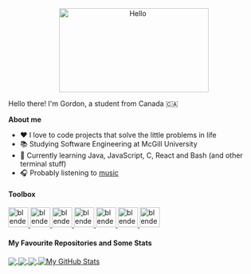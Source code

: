 <div align="center">
   <img align="center" width="300" height="169" src="https://user-images.githubusercontent.com/77747704/170804049-584d6818-1f80-4073-bbba-563e02a3fcd2.png" alt="Hello">
</div>

Hello there! I'm Gordon, a student from Canada 🇨🇦

**About me**
- ❤️ I love to code projects that solve the little problems in life
- 📚 Studying Software Engineering at McGill University
- 💼 Currently learning Java, JavaScript, C, React and Bash (and other terminal stuff)
- 🎧 Probably listening to [music](https://open.spotify.com/playlist/66AeDiMrDqXStAK0DnrcYA?si=e128f373ef7847bd)


#### Toolbox
<p align="left"> 
<!-- 🔵SWIFT --><a href="https://developer.apple.com/swift/" target="_blank" rel="noreferrer"><img src="https://user-images.githubusercontent.com/77747704/177408815-db8074f0-815f-4efd-b927-200af7e1dcff.png" alt="blender" width="40" height="40"/> </a> <!-- 🔵SWIFTUI --> <a href="https://developer.apple.com/xcode/swiftui/" target="_blank" rel="noreferrer"> <img src="https://user-images.githubusercontent.com/77747704/177707038-67b6ae85-ab5c-41f3-9363-23c3ed013b59.png" alt="blender" width="40" height="40"/> </a> <!-- 🔵PYTHON --> <a href="https://www.python.org" target="_blank" rel="noreferrer"> <img src="https://user-images.githubusercontent.com/77747704/177408817-e78c209b-57fb-4c50-8e6c-ab3dcc6c7d21.png" alt="blender" width="40" height="40"/> </a> <!-- 🔵HTML --> <a href="https://www.w3.org/html/" target="_blank" rel="noreferrer"> <img src="https://user-images.githubusercontent.com/77747704/177707037-3945dd1b-13bf-4fd9-bdde-8c0888bdcb4f.png" alt="blender" width="40" height="40"/> </a> <!-- 🔵CSS --> <a href="https://developer.mozilla.org/en-US/docs/Learn/CSS/First_steps/What_is_CSS" target="_blank" rel="noreferrer"> <img src="https://user-images.githubusercontent.com/77747704/177707032-d1534118-d146-4d1b-95ed-6be01ace4829.png" alt="blender" width="40" height="40"/> </a>  <!-- 🔵JAVA --> <a href="https://www.oracle.com/java/" target="_blank" rel="noreferrer"> <img src="https://user-images.githubusercontent.com/77747704/195940918-39b845bf-a738-4ce8-98dc-15e2cf63ae6e.png" alt="blender" width="40" height="40"/> </a><!-- 🔵BASH --> <a href="https://www.gnu.org/software/bash/" target="_blank" rel="noreferrer"> <img src="https://user-images.githubusercontent.com/77747704/197057934-a8ac49b4-e59a-4253-be24-1eb566fd9748.png" alt="blender" width="40" height="40"/> </a> 
</p>


<!-- From https://github.com/anuraghazra/github-readme-stats -->

#### My Favourite Repositories and Some Stats
<a href="https://github.com/SoloUnity/Valorant-Store-Checker-iOS-App">
  <img align="center" src="https://github-readme-stats.vercel.app/api/pin/?username=SoloUnity&repo=Valorant-Store-Checker-iOS-App" />
</a>
<a href="https://github.com/SoloUnity/macos-apps-and-enhancements">
  <img align="center" src="https://github-readme-stats.vercel.app/api/pin/?username=SoloUnity&repo=macos-apps-and-enhancements" />
</a>    
<a href="https://github.com/SoloUnity?tab=repositories">
  <img align="center" src="https://github-readme-stats.vercel.app/api/top-langs/?username=SoloUnity&langs_count=4&hide=html,css" />
</a>
<a href="https://github.com/SoloUnity?tab=repositories">
  <img align="center" src="https://github-readme-stats.vercel.app/api?username=SoloUnity&show_icons=true&line_height=40&count_private=true&hide=prs" alt="My GitHub Stats" />
</a>



